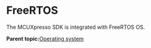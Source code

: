 # FreeRTOS

The MCUXpresso SDK is integrated with FreeRTOS OS.

**Parent topic:**[Operating system](../topics/operating_system.md)

